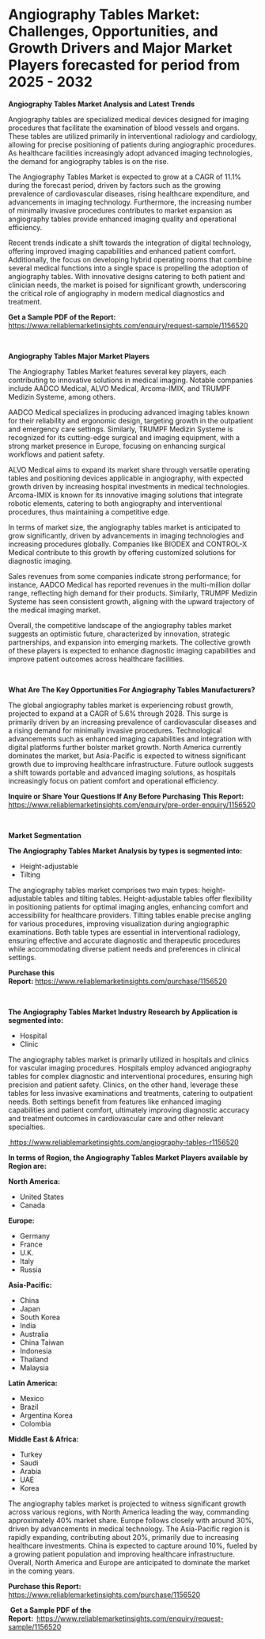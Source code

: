 <p><h1>Angiography Tables Market: Challenges, Opportunities, and Growth Drivers and Major Market Players forecasted for period from 2025 - 2032</h1></p><p><strong>Angiography Tables Market Analysis and Latest Trends</strong></p>
<p><p>Angiography tables are specialized medical devices designed for imaging procedures that facilitate the examination of blood vessels and organs. These tables are utilized primarily in interventional radiology and cardiology, allowing for precise positioning of patients during angiographic procedures. As healthcare facilities increasingly adopt advanced imaging technologies, the demand for angiography tables is on the rise.</p><p>The Angiography Tables Market is expected to grow at a CAGR of 11.1% during the forecast period, driven by factors such as the growing prevalence of cardiovascular diseases, rising healthcare expenditure, and advancements in imaging technology. Furthermore, the increasing number of minimally invasive procedures contributes to market expansion as angiography tables provide enhanced imaging quality and operational efficiency. </p><p>Recent trends indicate a shift towards the integration of digital technology, offering improved imaging capabilities and enhanced patient comfort. Additionally, the focus on developing hybrid operating rooms that combine several medical functions into a single space is propelling the adoption of angiography tables. With innovative designs catering to both patient and clinician needs, the market is poised for significant growth, underscoring the critical role of angiography in modern medical diagnostics and treatment.</p></p>
<p><strong>Get a Sample PDF of the Report:&nbsp;</strong> <a href="https://www.reliablemarketinsights.com/enquiry/request-sample/1156520?utm_campaign=3193&utm_medium=2&utm_source=Github&utm_content=ia&utm_term=13042025&utm_id=angiography-tables">https://www.reliablemarketinsights.com/enquiry/request-sample/1156520</a></p>
<p>&nbsp;</p>
<p><strong>Angiography Tables Major Market Players</strong></p>
<p><p>The Angiography Tables Market features several key players, each contributing to innovative solutions in medical imaging. Notable companies include AADCO Medical, ALVO Medical, Arcoma-IMIX, and TRUMPF Medizin Systeme, among others. </p><p>AADCO Medical specializes in producing advanced imaging tables known for their reliability and ergonomic design, targeting growth in the outpatient and emergency care settings. Similarly, TRUMPF Medizin Systeme is recognized for its cutting-edge surgical and imaging equipment, with a strong market presence in Europe, focusing on enhancing surgical workflows and patient safety.</p><p>ALVO Medical aims to expand its market share through versatile operating tables and positioning devices applicable in angiography, with expected growth driven by increasing hospital investments in medical technologies. Arcoma-IMIX is known for its innovative imaging solutions that integrate robotic elements, catering to both angiography and interventional procedures, thus maintaining a competitive edge.</p><p>In terms of market size, the angiography tables market is anticipated to grow significantly, driven by advancements in imaging technologies and increasing procedures globally. Companies like BIODEX and CONTROL-X Medical contribute to this growth by offering customized solutions for diagnostic imaging.</p><p>Sales revenues from some companies indicate strong performance; for instance, AADCO Medical has reported revenues in the multi-million dollar range, reflecting high demand for their products. Similarly, TRUMPF Medizin Systeme has seen consistent growth, aligning with the upward trajectory of the medical imaging market. </p><p>Overall, the competitive landscape of the angiography tables market suggests an optimistic future, characterized by innovation, strategic partnerships, and expansion into emerging markets. The collective growth of these players is expected to enhance diagnostic imaging capabilities and improve patient outcomes across healthcare facilities.</p></p>
<p>&nbsp;</p>
<p><strong>What Are The Key Opportunities For Angiography Tables Manufacturers?</strong></p>
<p><p>The global angiography tables market is experiencing robust growth, projected to expand at a CAGR of 5.6% through 2028. This surge is primarily driven by an increasing prevalence of cardiovascular diseases and a rising demand for minimally invasive procedures. Technological advancements such as enhanced imaging capabilities and integration with digital platforms further bolster market growth. North America currently dominates the market, but Asia-Pacific is expected to witness significant growth due to improving healthcare infrastructure. Future outlook suggests a shift towards portable and advanced imaging solutions, as hospitals increasingly focus on patient comfort and operational efficiency.</p></p>
<p><strong>Inquire or Share Your Questions If Any Before Purchasing This Report:</strong> <a href="https://www.reliablemarketinsights.com/enquiry/pre-order-enquiry/1156520?utm_campaign=3193&utm_medium=2&utm_source=Github&utm_content=ia&utm_term=13042025&utm_id=angiography-tables">https://www.reliablemarketinsights.com/enquiry/pre-order-enquiry/1156520</a></p>
<p>&nbsp;</p>
<p><strong>Market Segmentation</strong></p>
<p><strong>The Angiography Tables Market Analysis by types is segmented into:</strong></p>
<p><ul><li>Height-adjustable</li><li>Tilting</li></ul></p>
<p><p>The angiography tables market comprises two main types: height-adjustable tables and tilting tables. Height-adjustable tables offer flexibility in positioning patients for optimal imaging angles, enhancing comfort and accessibility for healthcare providers. Tilting tables enable precise angling for various procedures, improving visualization during angiographic examinations. Both table types are essential in interventional radiology, ensuring effective and accurate diagnostic and therapeutic procedures while accommodating diverse patient needs and preferences in clinical settings.</p></p>
<p><strong>Purchase this Report:&nbsp;</strong><a href="https://www.reliablemarketinsights.com/purchase/1156520?utm_campaign=3193&utm_medium=2&utm_source=Github&utm_content=ia&utm_term=13042025&utm_id=angiography-tables">https://www.reliablemarketinsights.com/purchase/1156520</a></p>
<p>&nbsp;</p>
<p><strong>The Angiography Tables Market Industry Research by Application is segmented into:</strong></p>
<p><ul><li>Hospital</li><li>Clinic</li></ul></p>
<p><p>The angiography tables market is primarily utilized in hospitals and clinics for vascular imaging procedures. Hospitals employ advanced angiography tables for complex diagnostic and interventional procedures, ensuring high precision and patient safety. Clinics, on the other hand, leverage these tables for less invasive examinations and treatments, catering to outpatient needs. Both settings benefit from features like enhanced imaging capabilities and patient comfort, ultimately improving diagnostic accuracy and treatment outcomes in cardiovascular care and other relevant specialties.</p></p>
<p><a href="https://www.reliablemarketinsights.com/angiography-tables-r1156520?utm_campaign=3193&utm_medium=2&utm_source=Github&utm_content=ia&utm_term=13042025&utm_id=angiography-tables">&nbsp;https://www.reliablemarketinsights.com/angiography-tables-r1156520</a></p>
<p><strong>In terms of Region, the Angiography Tables Market Players available by Region are:</strong></p>
<p>
    <p> <strong> North America: </strong>
        <ul>
            <li>United States</li>
            <li>Canada</li>
        </ul>
        </p> 
    <p> <strong> Europe: </strong>
        <ul>
            <li>Germany</li>
            <li>France</li>
            <li>U.K.</li>
            <li>Italy</li>
            <li>Russia</li>
        </ul>
        </p> 
    <p> <strong> Asia-Pacific: </strong>
        <ul>
            <li>China</li>
            <li>Japan</li>
            <li>South Korea</li>
            <li>India</li>
            <li>Australia</li>
            <li>China Taiwan</li>
            <li>Indonesia</li>
            <li>Thailand</li>
            <li>Malaysia</li>
        </ul>
        </p> 
    <p> <strong> Latin America: </strong>
        <ul>
            <li>Mexico</li>
            <li>Brazil</li>
            <li>Argentina Korea</li>
            <li>Colombia</li>
        </ul>
        </p> 
    <p> <strong> Middle East & Africa: </strong>
        <ul>
            <li>Turkey</li>
            <li>Saudi</li>
            <li>Arabia</li>
            <li>UAE</li>
            <li>Korea</li>
        </ul>
    </p>
    </p>
<p><p>The angiography tables market is projected to witness significant growth across various regions, with North America leading the way, commanding approximately 40% market share. Europe follows closely with around 30%, driven by advancements in medical technology. The Asia-Pacific region is rapidly expanding, contributing about 20%, primarily due to increasing healthcare investments. China is expected to capture around 10%, fueled by a growing patient population and improving healthcare infrastructure. Overall, North America and Europe are anticipated to dominate the market in the coming years.</p></p>
<p><strong>Purchase this Report: </strong><a href="https://www.reliablemarketinsights.com/purchase/1156520?utm_campaign=3193&utm_medium=2&utm_source=Github&utm_content=ia&utm_term=13042025&utm_id=angiography-tables">https://www.reliablemarketinsights.com/purchase/1156520</a></p>
<p>&nbsp;<strong>Get a Sample PDF of the Report:&nbsp;&nbsp;</strong><a href="https://www.reliablemarketinsights.com/enquiry/request-sample/1156520?utm_campaign=3193&utm_medium=2&utm_source=Github&utm_content=ia&utm_term=13042025&utm_id=angiography-tables">https://www.reliablemarketinsights.com/enquiry/request-sample/1156520</a></p>
<p><strong></strong></p>
<p><p></p><p></p><p></p></p>